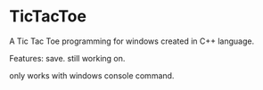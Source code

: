 # TicTacToe
A Tic Tac Toe programming for windows created in C++ language. 

Features:
save. still working on.

only works with windows console command. 
